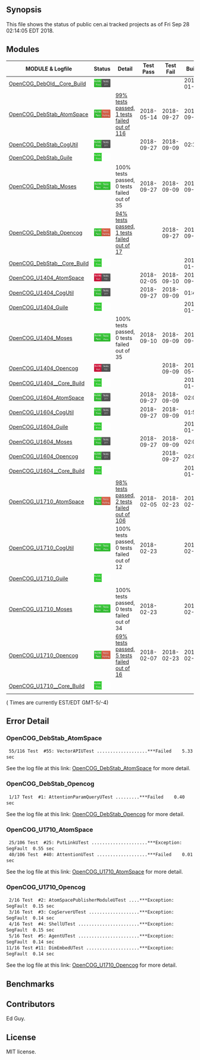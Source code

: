 
## Synopsis

This file shows the status of public cen.ai tracked projects as of Fri Sep 28 02:14:05 EDT 2018.

## Modules 

| MODULE & Logfile | Status | Detail | Test Pass | Test Fail| Build | Attempt|
| --- | --- | --- | --- | ---  | --- | --- | 
| [OpenCOG_DebOld__Core_Build](jobs/OpenCOG_DebOld__Core_Build.log) | ![Status](/images/BUILDPASS.svg) |  |  |  | 2018-01-15  | 2018-01-15 |
| [OpenCOG_DebStab_AtomSpace](jobs/OpenCOG_DebStab_AtomSpace.log) | ![Status](/images/TESTFAIL.svg) | [99% tests passed, 1 tests failed out of 116](#opencog_debstab_atomspace) | 2018-05-14 | 2018-09-27 | 2018-09-27  | 2018-09-27 |
| [OpenCOG_DebStab_CogUtil](jobs/OpenCOG_DebStab_CogUtil.log) | ![Status](/images/BUILDPASS.svg) |  | 2018-09-27 | 2018-09-09 | 02:14  | 02:14 |
| [OpenCOG_DebStab_Guile](jobs/OpenCOG_DebStab_Guile.log) | ![Status](/images/BUILDPASSNOTEST.svg) |  |  |  |   | 02:13 |
| [OpenCOG_DebStab_Moses](jobs/OpenCOG_DebStab_Moses.log) | ![Status](/images/TESTPASS.svg) | 100% tests passed, 0 tests failed out of 35 | 2018-09-27 | 2018-09-09 | 2018-09-27  | 2018-09-27 |
| [OpenCOG_DebStab_Opencog](jobs/OpenCOG_DebStab_Opencog.log) | ![Status](/images/TESTFAIL.svg) | [94% tests passed, 1 tests failed out of 17](#opencog_debstab_opencog) |  | 2018-09-27 | 2018-09-27  | 2018-09-27 |
| [OpenCOG_DebStab__Core_Build](jobs/OpenCOG_DebStab__Core_Build.log) | ![Status](/images/BUILDPASSNOTEST.svg) |  |  |  | 2018-01-16  | 2018-09-27 |
| [OpenCOG_U1404_AtomSpace](jobs/OpenCOG_U1404_AtomSpace.log) | ![Status](/images/BUILDFAIL.svg) |  | 2018-02-05 | 2018-09-10 | 2018-09-10  | 01:49 |
| [OpenCOG_U1404_CogUtil](jobs/OpenCOG_U1404_CogUtil.log) | ![Status](/images/BUILDPASS.svg) |  | 2018-09-27 | 2018-09-09 | 01:49  | 01:49 |
| [OpenCOG_U1404_Guile](jobs/OpenCOG_U1404_Guile.log) | ![Status](/images/BUILDPASSNOTEST.svg) |  |  |  | 2018-01-22  | 01:49 |
| [OpenCOG_U1404_Moses](jobs/OpenCOG_U1404_Moses.log) | ![Status](/images/TESTPASS.svg) | 100% tests passed, 0 tests failed out of 35 | 2018-09-10 | 2018-09-09 | 2018-09-10  | 2018-09-10 |
| [OpenCOG_U1404_Opencog](jobs/OpenCOG_U1404_Opencog.log) | ![Status](/images/BUILDFAIL.svg) |  |  | 2018-09-09 | 2018-05-14  | 2018-09-10 |
| [OpenCOG_U1404__Core_Build](jobs/OpenCOG_U1404__Core_Build.log) | ![Status](/images/BUILDPASSNOTEST.svg) |  |  |  | 2018-01-22  | 2018-05-14 |
| [OpenCOG_U1604_AtomSpace](jobs/OpenCOG_U1604_AtomSpace.log) | ![Status](/images/BUILDPASS.svg) |  | 2018-09-27 | 2018-09-09 | 02:00  | 02:00 |
| [OpenCOG_U1604_CogUtil](jobs/OpenCOG_U1604_CogUtil.log) | ![Status](/images/BUILDPASS.svg) |  | 2018-09-27 | 2018-09-09 | 01:59  | 01:59 |
| [OpenCOG_U1604_Guile](jobs/OpenCOG_U1604_Guile.log) | ![Status](/images/BUILDPASSNOTEST.svg) |  |  |  | 2018-01-22  | 01:59 |
| [OpenCOG_U1604_Moses](jobs/OpenCOG_U1604_Moses.log) | ![Status](/images/BUILDPASS.svg) |  | 2018-09-27 | 2018-09-09 | 02:03  | 02:03 |
| [OpenCOG_U1604_Opencog](jobs/OpenCOG_U1604_Opencog.log) | ![Status](/images/BUILDPASS.svg) |  |  | 2018-09-27 | 02:04  | 02:04 |
| [OpenCOG_U1604__Core_Build](jobs/OpenCOG_U1604__Core_Build.log) | ![Status](/images/BUILDPASSNOTEST.svg) |  |  |  | 2018-01-22  | 02:04 |
| [OpenCOG_U1710_AtomSpace](jobs/OpenCOG_U1710_AtomSpace.log) | ![Status](/images/TESTFAIL.svg) | [98% tests passed, 2 tests failed out of 106](#opencog_u1710_atomspace) | 2018-02-05 | 2018-02-23 | 2018-02-23  | 2018-02-23 |
| [OpenCOG_U1710_CogUtil](jobs/OpenCOG_U1710_CogUtil.log) | ![Status](/images/TESTPASS.svg) | 100% tests passed, 0 tests failed out of 12 | 2018-02-23 |  | 2018-02-23  | 2018-02-23 |
| [OpenCOG_U1710_Guile](jobs/OpenCOG_U1710_Guile.log) | ![Status](/images/BUILDPASSNOTEST.svg) |  |  |  |   | 2018-02-23 |
| [OpenCOG_U1710_Moses](jobs/OpenCOG_U1710_Moses.log) | ![Status](/images/TESTPASS.svg) | 100% tests passed, 0 tests failed out of 34 | 2018-02-23 |  | 2018-02-23  | 2018-02-23 |
| [OpenCOG_U1710_Opencog](jobs/OpenCOG_U1710_Opencog.log) | ![Status](/images/TESTFAIL.svg) | [69% tests passed, 5 tests failed out of 16](#opencog_u1710_opencog) | 2018-02-07 | 2018-02-23 | 2018-02-23  | 2018-02-23 |
| [OpenCOG_U1710__Core_Build](jobs/OpenCOG_U1710__Core_Build.log) | ![Status](/images/BUILDPASSNOTEST.svg) |  |  |  |   | 2018-02-23 |

( Times are currently EST/EDT GMT-5/-4) 

## Error Detail


###  OpenCOG_DebStab_AtomSpace
```
 55/116 Test  #55: VectorAPIUTest ...................***Failed    5.33 sec
```

See the log file at this link: [OpenCOG_DebStab_AtomSpace](jobs/OpenCOG_DebStab_AtomSpace.log) for more detail.


###  OpenCOG_DebStab_Opencog
```
 1/17 Test  #1: AttentionParamQueryUTest .........***Failed    0.40 sec
```

See the log file at this link: [OpenCOG_DebStab_Opencog](jobs/OpenCOG_DebStab_Opencog.log) for more detail.


###  OpenCOG_U1710_AtomSpace
```
 25/106 Test  #25: PutLinkUTest .....................***Exception: SegFault  0.55 sec
 40/106 Test  #40: AttentionUTest ...................***Failed    0.01 sec
```

See the log file at this link: [OpenCOG_U1710_AtomSpace](jobs/OpenCOG_U1710_AtomSpace.log) for more detail.


###  OpenCOG_U1710_Opencog
```
 2/16 Test  #2: AtomSpacePublisherModuleUTest ....***Exception: SegFault  0.15 sec
 3/16 Test  #3: CogServerUTest ...................***Exception: SegFault  0.14 sec
 4/16 Test  #4: ShellUTest .......................***Exception: SegFault  0.15 sec
 5/16 Test  #5: AgentUTest .......................***Exception: SegFault  0.14 sec
11/16 Test #11: DimEmbedUTest ....................***Exception: SegFault  0.14 sec
```

See the log file at this link: [OpenCOG_U1710_Opencog](jobs/OpenCOG_U1710_Opencog.log) for more detail.


## Benchmarks


## Contributors

Ed Guy.

## License

MIT license. 

